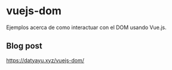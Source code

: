 # vuejs-dom
Ejemplos acerca de como interactuar con el DOM usando Vue.js.


## Blog post
https://datyayu.xyz/vuejs-dom/
